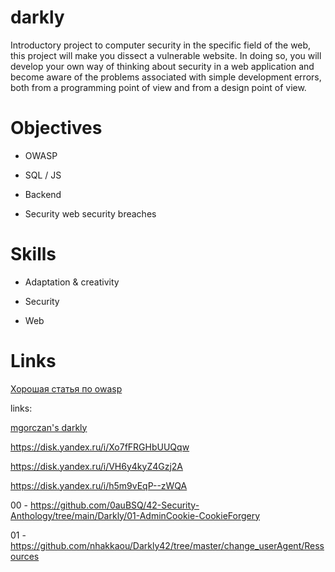 # darkly
Introductory project to computer security in the specific field of the web, this project will make you dissect a vulnerable website. In doing so, you will develop your own way of thinking about security in a web application and become aware of the problems associated with simple development errors, both from a programming point of view and from a design point of view.

#  Objectives

* OWASP

* SQL / JS

* Backend

* Security web security breaches


# Skills
* Adaptation & creativity

* Security

* Web


# Links

[Хорошая статья по owasp](https://habr.com/ru/company/simplepay/blog/258499/)

links:

[mgorczan's darkly](https://profile.intra.42.fr/users/mgorczan)

https://disk.yandex.ru/i/Xo7fFRGHbUUQqw

https://disk.yandex.ru/i/VH6y4kyZ4Gzj2A

https://disk.yandex.ru/i/h5m9vEqP--zWQA


00 - https://github.com/0auBSQ/42-Security-Anthology/tree/main/Darkly/01-AdminCookie-CookieForgery

01 - https://github.com/nhakkaou/Darkly42/tree/master/change_userAgent/Ressources
